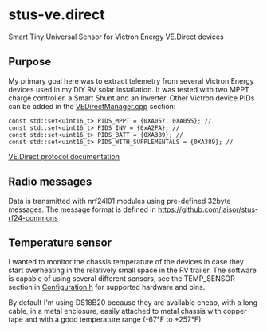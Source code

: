 # stus-ve.direct
Smart Tiny Universal Sensor for Victron Energy VE.Direct devices

## Purpose
My primary goal here was to extract telemetry from several Victron Energy devices used in my DIY RV solar installation.
It was tested with two MPPT charge controller, a Smart Shunt and an Inverter. Other Victron device PIDs can be added in the [VEDirectManager.cpp](src/VEDirectManager.cpp) section:
```
const std::set<uint16_t> PIDS_MPPT = {0XA057, 0XA055}; //
const std::set<uint16_t> PIDS_INV = {0xA2FA}; //
const std::set<uint16_t> PIDS_BATT = {0XA389}; //
const std::set<uint16_t> PIDS_WITH_SUPPLEMENTALS = {0XA389}; //
```

[VE.Direct protocol documentation](https://www.victronenergy.com/upload/documents/VE.Direct-Protocol-3.33.pdf)

## Radio messages

Data is transmitted with nrf24l01 modules using pre-defined 32byte messages.
The message format is defined in https://github.com/jaisor/stus-rf24-commons

## Temperature sensor

I wanted to monitor the chassis temperature of the devices in case they start overheating in the relatively small space in the RV trailer. The software is capable of using several different sensors, see the TEMP_SENSOR section in [Configuration.h](src/Configuration.h) for supported hardware and pins. 

By default I'm using DS18B20 because they are available cheap, with a long cable, in a metal enclosure, easily attached to metal chassis with copper tape and with a good temperature range (-67°F to +257°F)